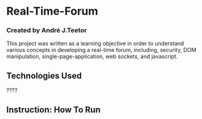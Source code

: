 # Real-Time-Forum
### Created by André J.Teetor

This project was written as a learning objective in order to understand various concepts in developing a real-time forum, including, security, DOM manipulation, single-page-application, web sockets, and javascript.

## Technologies Used
????

## Instruction: How To Run









